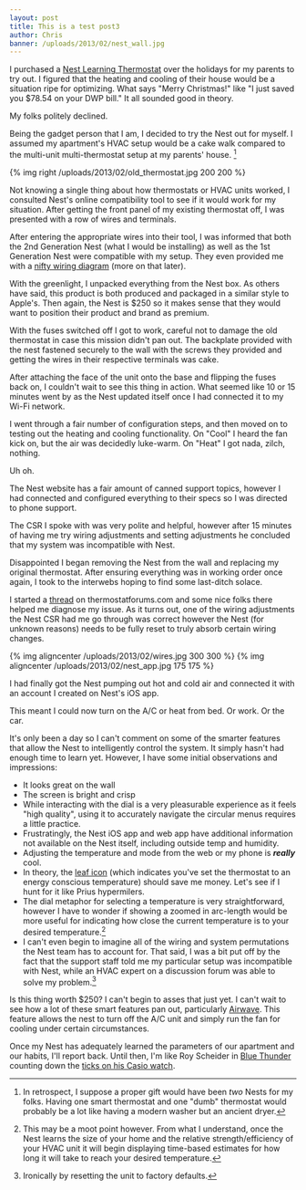 ```yaml
---
layout: post
title: This is a test post3
author: Chris
banner: /uploads/2013/02/nest_wall.jpg
---
```

I purchased a [Nest Learning Thermostat](http://nest.com/) over the holidays for my parents to try out. I figured that the heating and cooling of their house would be a situation ripe for optimizing. What says "Merry Christmas!" like "I just saved you $78.54 on your DWP bill." It all sounded good in theory.

<!--more-->

My folks politely declined.

Being the gadget person that I am, I decided to try the Nest out for myself. I assumed my apartment's HVAC setup would be a cake walk compared to the multi-unit multi-thermostat setup at my parents' house. [^1]

{% img right /uploads/2013/02/old_thermostat.jpg 200 200 %}

Not knowing a single thing about how thermostats or HVAC units worked, I consulted Nest's online compatibility tool to see if it would work for my situation. After getting the front panel of my existing thermostat off, I was presented with a row of wires and terminals.

After entering the appropriate wires into their tool, I was informed that both the 2nd Generation Nest (what I would be installing) as well as the 1st Generation Nest were compatible with my setup. They even provided me with a [nifty wiring diagram](/uploads/2013/02/wiring_diagram.jpg) (more on that later).

With the greenlight, I unpacked everything from the Nest box. As others have said, this product is both produced and packaged in a similar style to Apple's. Then again, the Nest is $250 so it makes sense that they would want to position their product and brand as premium. 

With the fuses switched off I got to work, careful not to damage the old thermostat in case this mission didn't pan out. The backplate provided with the nest fastened securely to the wall with the screws they provided and getting the wires in their respective terminals was cake.

After attaching the face of the unit onto the base and flipping the fuses back on, I couldn't wait to see this thing in action. What seemed like 10 or 15 minutes went by as the Nest updated itself once I had connected it to my Wi-Fi network.

I went through a fair number of configuration steps, and then moved on to testing out the heating and cooling functionality. On "Cool" I heard the fan kick on, but the air was decidedly luke-warm. On "Heat" I got nada, zilch, nothing.

Uh oh.

The Nest website has a fair amount of canned support topics, however I had connected and configured everything to their specs so I was directed to phone support.

The CSR I spoke with was very polite and helpful, however after 15 minutes of having me try wiring adjustments and setting adjustments he concluded that my system was incompatible with Nest.

Disappointed I began removing the Nest from the wall and replacing my original thermostat. After ensuring everything was in working order once again, I took to the interwebs hoping to find some last-ditch solace.

I started a [thread](http://www.thermostatforums.com/showthread.php?312-Nest-2nd-Gen-not-working-introduce-previously-unused-brown-wire) on thermostatforums.com and some nice folks there helped me diagnose my issue. As it turns out, one of the wiring adjustments the Nest CSR had me go through was correct however the Nest (for unknown reasons) needs to be fully reset to truly absorb certain wiring changes.

{% img aligncenter /uploads/2013/02/wires.jpg 300 300 %}
{% img aligncenter /uploads/2013/02/nest_app.jpg 175 175 %}



I had finally got the Nest pumping out hot and cold air and connected it with an account I created on Nest's iOS app.

This meant I could now turn on the A/C or heat from bed. Or work. Or the car.

It's only been a day so I can't comment on some of the smarter features that allow the Nest to intelligently control the system. It simply hasn't had enough time to learn yet. However, I have some initial observations and impressions:

* It looks great on the wall
* The screen is bright and crisp
* While interacting with the dial is a very pleasurable experience as it feels "high quality", using it to accurately navigate the circular menus requires a little practice.
* Frustratingly, the Nest iOS app and web app have additional information not available on the Nest itself, including outside temp and humidity.
* Adjusting the temperature and mode from the web or my phone is ***really*** cool.
* In theory, the [leaf icon](http://support-assets.nest.com/images/000001200/nest-time-to-temp.png) (which indicates you've set the thermostat to an energy conscious temperature) should save me money. Let's see if I hunt for it like Prius hypermilers.
* The dial metaphor for selecting a temperature is very straightforward, however I have to wonder if showing a zoomed in arc-length would be more useful for indicating how close the current temperature is to your desired temperature.[^2]
* I can't even begin to imagine all of the wiring and system permutations the Nest team has to account for. That said, I was a bit put off by the fact that the support staff told me my particular setup was incompatible with Nest, while an HVAC expert on a discussion forum was able to solve my problem.[^3]

Is this thing worth $250? I can't begin to asses that just yet. I can't wait to see how a lot of these smart features pan out, particularly [Airwave](http://support.nest.com/article/What-is-Airwave). This feature allows the nest to turn off the A/C unit and simply run the fan for cooling under certain circumstances.

Once my Nest has adequately learned the parameters of our apartment and our habits, I'll report back. Until then, I'm like Roy Scheider in [Blue Thunder](http://en.wikipedia.org/wiki/Blue_Thunder) counting down the [ticks on his Casio watch](http://watchesinmovies.info/img/f/BlueThunder_Casio2.jpg). 


 [^1]: In retrospect, I suppose a proper gift would have been *two* Nests for my folks. Having one smart thermostat and one "dumb" thermostat would probably be a lot like having a modern washer but an ancient dryer.
 [^2]: This may be a moot point however. From what I understand, once the Nest learns the size of your home and the relative strength/efficiency of your HVAC unit it will begin displaying time-based estimates for how long it will take to reach your desired temperature.
 [^3]: Ironically by resetting the unit to factory defaults.